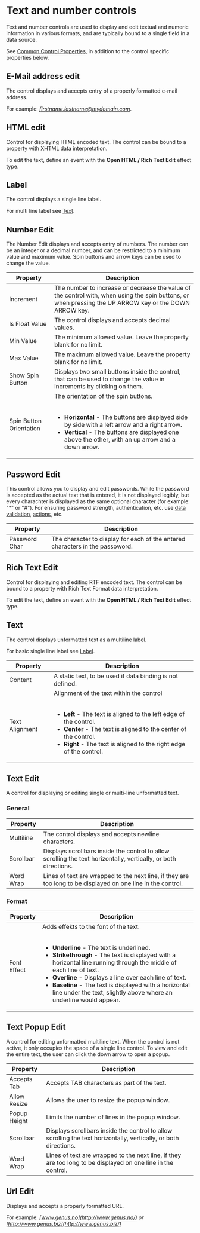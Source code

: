 # Text and number controls

Text and number controls are used to display and edit textual and numeric information in various formats, and are typically bound to a single field in a data source.

See [Common Control Properties](common-control-properties.md), in addition to the control specific properties below.


## E-Mail address edit

The control displays and accepts entry of a properly formatted e-mail address.

For example: *[firstname.lastname@mydomain.com](mailto:firstname.lastname@mydomain.com)*.


## HTML edit

Control for displaying HTML encoded text. The control can be bound to a property with XHTML data interpretation.

To edit the text, define an event with the **Open HTML / Rich Text Edit** effect type.


## Label

The control displays a single line label.

For multi line label see [Text](#text).


## Number Edit

The Number Edit displays and accepts entry of numbers. The number can be an integer or a decimal number, and can be restricted to a minimum value and maximum value. Spin buttons and arrow keys can be used to change the value.


Property                |  Description
------------------------|------------------------------------------------------------------------
Increment               | The number to increase or decrease the value of the control with, when using the spin buttons, or when pressing the UP ARROW key or the DOWN ARROW key.
Is Float Value          | The control displays and accepts decimal values.
Min Value               | The minimum allowed value. Leave the property blank for no limit.
Max Value               | The maximum allowed value. Leave the property blank for no limit.
Show Spin Button        | Displays two small buttons inside the control, that can be used to change the value in increments by clicking on them.
Spin Button Orientation | The orientation of the spin buttons.<br><br><ul><li>**Horizontal** - The buttons are displayed side by side with a left arrow and a right arrow.</li><li>**Vertical** - The buttons are displayed one above the other, with an up arrow and a down arrow.</li></ul>


## Password Edit

This control allows you to display and edit passwords. While the password is accepted as the actual text that is entered, it is not displayed legibly, but every charachter is displayed as the same optional character (for example: "*" or "#"). For ensuring password strength, authentication, etc. use [data validation](../../../object-class-property/modify-an-object-class-property/data-validation.md), [actions](../../../action-orchestration.md), etc.


Property      | Description
--------------|------------------------------------------------------------------------
Password Char | The character to display for each of the entered characters in the passoword.


## Rich Text Edit

Control for displaying and editing RTF encoded text. The control can be bound to a property with Rich Text Format data interpretation.

To edit the text, define an event with the **Open HTML / Rich Text Edit** effect type.


## Text

The control displays unformatted text as a multiline label.

For basic single line label see [Label](#label).


Property       | Description
---------------|------------------------------------------------------------------------
Content        | A static text, to be used if data binding is not defined.
Text Alignment | Alignment of the text within the control<br><br><ul><li>**Left** - The text is aligned to the left edge of the control.</li><li>**Center** - The text is aligned to the center of the control.</li><li>**Right** - The text is aligned to the right edge of the control.</li></ul>


## Text Edit

A control for displaying or editing single or multi-line unformatted text.

### General

Property       | Description
---------------|------------------------------------------------------------------------
Multiline      | The control displays and accepts newline characters.
Scrollbar      | Displays scrollbars inside the control to allow scrolling the text horizontally, vertically, or both directions.
Word Wrap      | Lines of text are wrapped to the next line, if they are too long to be displayed on one line in the control.


### Format

Property       | Description
---------------|------------------------------------------------------------------------
Font Effect    | Adds effekts to the font of the text.<br><br><ul><li>**Underline** - The text is underlined.</li><li>**Strikethrough** - The text is displayed with a horizontal line running through the middle of each line of text.</li><li>**Overline** - Displays a line over each line of text.</li><li>**Baseline** - The text is displayed with a horizontal line under the text, slightly above where an underline would appear.</li></ul>


## Text Popup Edit

A control for editing unformatted multiline text. When the control is not active, it only occupies the space of a single line control. To view and edit the entire text, the user can click the down arrow to open a popup.


Property       | Description
---------------|------------------------------------------------------------------------
Accepts Tab    | Accepts TAB characters as part of the text.
Allow Resize   | Allows the user to resize the popup window.
Popup Height   | Limits the number of lines in the popup window.
Scrollbar      | Displays scrollbars inside the control to allow scrolling the text horizontally, vertically, or both directions.
Word Wrap      | Lines of text are wrapped to the next line, if they are too long to be displayed on one line in the control.


## Url Edit

Displays and accepts a properly formatted URL.

For example: *[www.genus.no](http://www.genus.no/) or [http://www.genus.biz](http://www.genus.biz/)*
